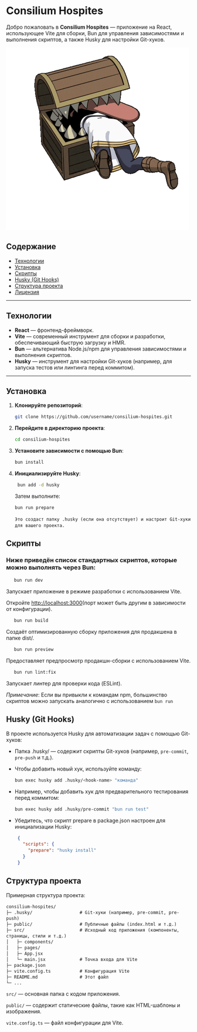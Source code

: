 # Consilium Hospites

Добро пожаловать в **Consilium Hospites** — приложение на React, использующее Vite для сборки, Bun для управления зависимостями и выполнения скриптов, а также Husky для настройки Git-хуков.

![consilium-hospites](./public/logo.gif "Consilium Hospites")

## Содержание

- [Технологии](#технологии)
- [Установка](#установка)
- [Скрипты](#скрипты)
- [Husky (Git Hooks)](#husky-git-hooks)
- [Структура проекта](#структура-проекта)
- [Лицензия](#лицензия)

---

## Технологии

- **React** — фронтенд-фреймворк.
- **Vite** — современный инструмент для сборки и разработки, обеспечивающий быструю загрузку и HMR.
- **Bun** — альтернатива Node.js/npm для управления зависимостями и выполнения скриптов.
- **Husky** — инструмент для настройки Git-хуков (например, для запуска тестов или линтинга перед коммитом).

---

## Установка

1. **Клонируйте репозиторий**:
   ```bash
   git clone https://github.com/username/consilium-hospites.git
   ```

2. **Перейдите в директорию проекта**:
    ```bash
    cd consilium-hospites
   ```

3. **Установите зависимости с помощью Bun**:
    ```bash
    bun install
   ```

4. **Инициализируйте Husky**:
   ```bash
    bun add -d husky
   ```

   Затем выполните:
    ```bash
    bun run prepare
    ```
   `Это создаст папку .husky (если она отсутствует) и настроит Git-хуки для вашего проекта.`

## Скрипты

### Ниже приведён список стандартных скриптов, которые можно выполнять через Bun:
```bash
   bun run dev
   ```
   Запускает приложение в режиме разработки с использованием Vite.

   Откройте <http://localhost:3000>(порт может быть другим в зависимости от конфигурации).

```bash
   bun run build
  ```
   Создаёт оптимизированную сборку приложения для продакшена в папке dist/.

```bash
   bun run preview
  ```
   Предоставляет предпросмотр продакшн-сборки с использованием Vite.

```bash
   bun run lint:fix
  ```
   Запускает линтер для проверки кода (ESLint).

   _Примечание_: Если вы привыкли к командам npm, большинство скриптов можно запускать аналогично с использованием `bun run`

## Husky (Git Hooks)
В проекте используется Husky для автоматизации задач с помощью Git-хуков:

- Папка .husky/ — содержит скрипты Git-хуков (например, `pre-commit`, `pre-push` и т.д.).
- Чтобы добавить новый хук, используйте команду:
   ```bash
   bun exec husky add .husky/<hook-name> "команда"
   ```
  
- Например, чтобы добавить хук для предварительного тестирования перед коммитом:
   ```bash
   bun exec husky add .husky/pre-commit "bun run test"
   ```
- Убедитесь, что скрипт prepare в package.json настроен для инициализации Husky:
   ```json
    {
      "scripts": {
        "prepare": "husky install"
      }
    }
   ```

## Структура проекта

Примерная структура проекта:

```
consilium-hospites/
├─ .husky/                  # Git-хуки (например, pre-commit, pre-push)
├─ public/                  # Публичные файлы (index.html и т.д.)
├─ src/                     # Исходный код приложения (компоненты, страницы, стили и т.д.)
│   ├─ components/
│   ├─ pages/
│   ├─ App.jsx
│   └─ main.jsx             # Точка входа для Vite
├─ package.json
├─ vite.config.ts           # Конфигурация Vite
├─ README.md                # Этот файл
└─ ...
```

`src/` — основная папка с кодом приложения.

`public/` — содержит статические файлы, такие как HTML-шаблоны и изображения.

`vite.config.ts` — файл конфигурации для Vite.
